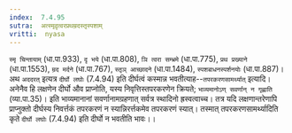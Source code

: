 ```yaml
---
index:  7.4.95
sutra:  अत्स्मृदृ़त्वरप्रथम्रदस्तृस्पशाम्
vritti:  nyasa
---
```


`स्मृ चिन्तायाम्` (धा.पा.933), `दृ भये` (धा.पा.808), `ञि त्वरा सम्भ्रमे` (धा.पा.775), `प्रथ प्रख्याने` (धा.पा.1553), `म्रद मर्दने` (धा.पा.767), `स्तृञ् आच्छादने` (धा.पा.1484), `स्पशबाधनस्पर्शनयोः` (धा.पा.887)।
अथ `अददरत्` इत्यत्र `दीर्घो लघोः` (7.4.94) इति दीर्घत्वं कस्मान्न भवतीत्याह--`तपरकरणसामर्थ्यात्` इत्यादि। अनेनैव हि लक्षणेन दीर्घो औव प्राप्नोति, यस्य निवृत्तिस्तपरकरणेन क्रियते; `भाव्यमानोऽण् सवर्णान् न गृह्णाति` (व्या.पा.35)। इति भाव्यमानानां सवर्णानामग्रहणात् सर्वत्र स्थादिनो ह्रस्वत्वाच्च। तत्र यदि लक्षणान्तरेणापि प्राप्नुक्तो दीर्घस्य निवर्त्तकं तपरकरणं न स्यान्निरर्त्तकमेव तपरकरणं स्यात्। तस्मात् तपरकरणसामर्थ्यादिति कृते `दीर्घो लघोः` (7.4.94) इति दीर्घो न भवतीति भावः।।

